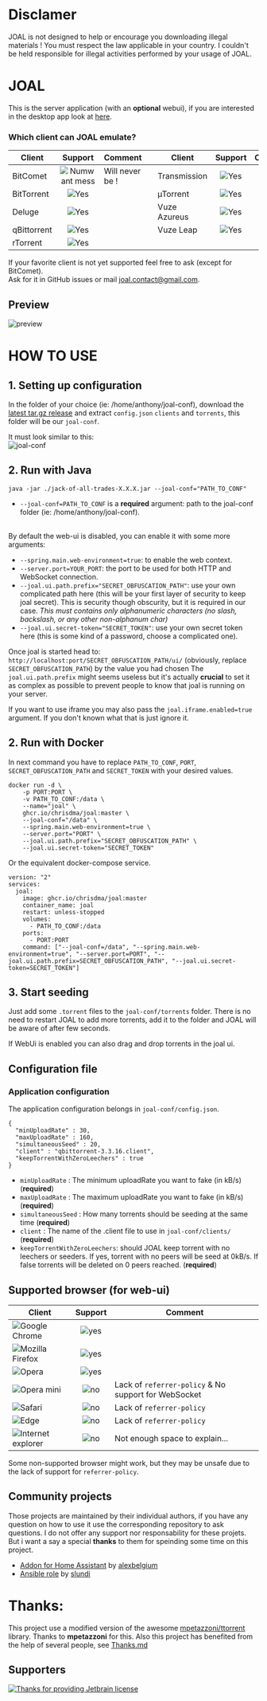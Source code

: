 # Disclamer
JOAL is not designed to help or encourage you downloading illegal materials ! You must respect the law applicable in your country. I couldn't be held responsible for illegal activities performed by your usage of JOAL.

# JOAL
This is the server application (with an **optional** webui), if you are interested in the desktop app look at [here](https://github.com/anthonyraymond/joal-desktop).

### Which client can JOAL emulate?

| Client        | Support                       | Comment        |  | Client        | Support                       | Comment        |
| ------------- |:-----------------------------:|----------------|--|---------------|:-----------------------------:|----------------|
| BitComet      | ![Numwant mess][support-never]| Will never be !|  | Transmission  | ![Yes][support-yes]           |                |
| BitTorrent    | ![Yes][support-yes]           |                |  | µTorrent      | ![Yes][support-yes]           |                |
| Deluge        | ![Yes][support-yes]           |                |  | Vuze Azureus  | ![Yes][support-yes]           |                |
| qBittorrent   | ![Yes][support-yes]           |                |  | Vuze Leap     | ![Yes][support-yes]           |                |
| rTorrent      | ![Yes][support-yes]           |                |  |

If your favorite client is not yet supported feel free to ask (except for BitComet).<br/>
Ask for it in GitHub issues or mail <a href="mailto:joal.contact@gmail.com">joal.contact@gmail.com</a>.

## Preview
![preview](readme-assets/webui-preview.png?raw=true)


# HOW TO USE
## 1. Setting up configuration
In the folder of your choice (ie: /home/anthony/joal-conf), download the [latest tar.gz release](https://github.com/anthonyraymond/joal/releases/latest) and extract `config.json` `clients` and `torrents`, this folder will be our `joal-conf`.

It must look similar to this:<br/>
![joal-conf][joal-conf-folder]

## 2. Run with Java

```
java -jar ./jack-of-all-trades-X.X.X.jar --joal-conf="PATH_TO_CONF"
```

- `--joal-conf=PATH_TO_CONF` is a **required** argument: path to the joal-conf folder (ie: /home/anthony/joal-conf).

<br />
By default the web-ui is disabled, you can enable it with some more arguments:

- `--spring.main.web-environment=true`: to enable the web context.
- `--server.port=YOUR_PORT`: the port to be used for both HTTP and WebSocket connection.
- `--joal.ui.path.prefix="SECRET_OBFUSCATION_PATH"`: use your own complicated path here (this will be your first layer of security to keep joal secret). This is security though obscurity, but it is required in our case.  *This must contains only alphanumeric characters (no slash, backslash, or any other non-alphanum char)*
- `--joal.ui.secret-token="SECRET_TOKEN"`: use your own secret token here (this is some kind of a password, choose a complicated one).

Once joal is started head to: `http://localhost:port/SECRET_OBFUSCATION_PATH/ui/` (obviously, replace `SECRET_OBFUSCATION_PATH`) by the value you had chosen
The `joal.ui.path.prefix` might seems useless but it's actually **crucial** to set it as complex as possible to prevent people to know that joal is running on your server.

If you want to use iframe you may also pass the `joal.iframe.enabled=true` argument. If you don't known what that is just ignore it.

## 2. Run with Docker

In next command you have to replace `PATH_TO_CONF`, `PORT`, `SECRET_OBFUSCATION_PATH` and `SECRET_TOKEN` with your desired values.
```
docker run -d \
    -p PORT:PORT \
    -v PATH_TO_CONF:/data \
    --name="joal" \
    ghcr.io/chrisdma/joal:master \
    --joal-conf="/data" \
    --spring.main.web-environment=true \
    --server.port="PORT" \
    --joal.ui.path.prefix="SECRET_OBFUSCATION_PATH" \
    --joal.ui.secret-token="SECRET_TOKEN"
```
Or the equivalent docker-compose service.
```
version: "2"
services:
  joal:
    image: ghcr.io/chrisdma/joal:master
    container_name: joal
    restart: unless-stopped
    volumes:
      - PATH_TO_CONF:/data
    ports:
      - PORT:PORT
    command: ["--joal-conf=/data", "--spring.main.web-environment=true", "--server.port=PORT", "--joal.ui.path.prefix=SECRET_OBFUSCATION_PATH", "--joal.ui.secret-token=SECRET_TOKEN"]
```

## 3. Start seeding
Just add some `.torrent` files to the `joal-conf/torrents` folder. There is no need to restart JOAL to add more torrents, add it to the folder and JOAL will be aware of after few seconds.

If WebUi is enabled you can also drag and drop torrents in the joal ui.


## Configuration file
### Application configuration
The application configuration belongs in `joal-conf/config.json`.

```
{
  "minUploadRate" : 30,
  "maxUploadRate" : 160,
  "simultaneousSeed" : 20,
  "client" : "qbittorrent-3.3.16.client",
  "keepTorrentWithZeroLeechers" : true
}
```
- `minUploadRate` : The minimum uploadRate you want to fake (in kB/s) (**required**)
- `maxUploadRate` : The maximum uploadRate you want to fake (in kB/s) (**required**)
- `simultaneousSeed` : How many torrents should be seeding at the same time (**required**)
- `client` : The name of the .client file to use in `joal-conf/clients/` (**required**)
- `keepTorrentWithZeroLeechers`: should JOAL keep torrent with no leechers or seeders. If yes, torrent with no peers will be seed at 0kB/s. If false torrents will be deleted on 0 peers reached. (**required**)



## Supported browser (for web-ui)
| Client                              | Support                 | Comment                                              |
| ----------------------------------- |:-----------------------:|------------------------------------------------------|
| ![Google Chrome][browser-chrome]    | ![yes][support-yes]     |                                                      |
| ![Mozilla Firefox][browser-firefox] | ![yes][support-yes]     |                                                      |
| ![Opera][browser-opera]             | ![yes][support-yes]     |                                                      |
| ![Opera mini][browser-opera-mini]   | ![no][support-no]       | Lack of `referrer-policy` & No support for WebSocket |
| ![Safari][browser-safari]           | ![no][support-no]       | Lack of `referrer-policy`                            |
| ![Edge][browser-edge]               | ![no][support-no]       | Lack of `referrer-policy`                            |
| ![Internet explorer][browser-ie]    | ![no][support-never]    | Not enough space to explain...                       |

Some non-supported browser might work, but they may be unsafe due to the lack of support for `referrer-policy`.


## Community projects
Those projects are maintained by their individual authors, if you have any question on how to use it use the corresponding repository to ask questions. I do not offer any support nor responsability for these projets. But i want a say a special **thanks** to them for speinding some time on this project.
- [Addon for Home Assistant](https://github.com/alexbelgium/hassio-addons/tree/master/joal) by [alexbelgium](https://github.com/alexbelgium)
- [Ansible role](https://github.com/slundi/ansible-joal) by [slundi](https://github.com/slundi)


# Thanks:
This project use a modified version of the awesome [mpetazzoni/ttorrent](http://mpetazzoni.github.com/ttorrent/) library. Thanks to **mpetazzoni** for this.
Also this project has benefited from the help of several people, see [Thanks.md](THANKS.md)

## Supporters
[![Thanks for providing Jetbrain license](readme-assets/jetbrains.svg)](https://www.jetbrains.com/?from=joal)



[support-never]:readme-assets/warning.png
[support-no]:readme-assets/cross-mark.png
[support-yes]:readme-assets/check-mark.png
[joal-conf-folder]:readme-assets/joal-conf-folder.png
[browser-chrome]:readme-assets/browsers/chrome.png
[browser-firefox]:readme-assets/browsers/firefox.png
[browser-opera]:readme-assets/browsers/opera.png
[browser-opera-mini]:readme-assets/browsers/opera-mini.png
[browser-safari]:readme-assets/browsers/safari.png
[browser-ie]:readme-assets/browsers/ie.png
[browser-edge]:readme-assets/browsers/edge.png
[jetbrain-logo]:readme-assets/jetbrains.svg
